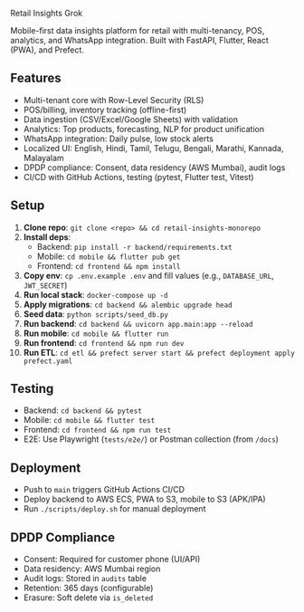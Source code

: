 Retail Insights Grok

Mobile-first data insights platform for retail with multi-tenancy, POS, analytics, and WhatsApp integration. Built with FastAPI, Flutter, React (PWA), and Prefect.

## Features
- Multi-tenant core with Row-Level Security (RLS)
- POS/billing, inventory tracking (offline-first)
- Data ingestion (CSV/Excel/Google Sheets) with validation
- Analytics: Top products, forecasting, NLP for product unification
- WhatsApp integration: Daily pulse, low stock alerts
- Localized UI: English, Hindi, Tamil, Telugu, Bengali, Marathi, Kannada, Malayalam
- DPDP compliance: Consent, data residency (AWS Mumbai), audit logs
- CI/CD with GitHub Actions, testing (pytest, Flutter test, Vitest)

## Setup
1. **Clone repo**: `git clone <repo> && cd retail-insights-monorepo`
2. **Install deps**:
   - Backend: `pip install -r backend/requirements.txt`
   - Mobile: `cd mobile && flutter pub get`
   - Frontend: `cd frontend && npm install`
3. **Copy env**: `cp .env.example .env` and fill values (e.g., `DATABASE_URL`, `JWT_SECRET`)
4. **Run local stack**: `docker-compose up -d`
5. **Apply migrations**: `cd backend && alembic upgrade head`
6. **Seed data**: `python scripts/seed_db.py`
7. **Run backend**: `cd backend && uvicorn app.main:app --reload`
8. **Run mobile**: `cd mobile && flutter run`
9. **Run frontend**: `cd frontend && npm run dev`
10. **Run ETL**: `cd etl && prefect server start && prefect deployment apply prefect.yaml`

## Testing
- Backend: `cd backend && pytest`
- Mobile: `cd mobile && flutter test`
- Frontend: `cd frontend && npm run test`
- E2E: Use Playwright (`tests/e2e/`) or Postman collection (from `/docs`)

## Deployment
- Push to `main` triggers GitHub Actions CI/CD
- Deploy backend to AWS ECS, PWA to S3, mobile to S3 (APK/IPA)
- Run `./scripts/deploy.sh` for manual deployment

## DPDP Compliance
- Consent: Required for customer phone (UI/API)
- Data residency: AWS Mumbai region
- Audit logs: Stored in `audits` table
- Retention: 365 days (configurable)
- Erasure: Soft delete via `is_deleted`
